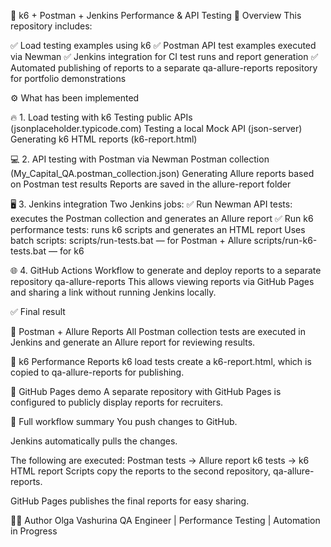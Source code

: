 🚀 k6 + Postman + Jenkins Performance & API Testing
📌 Overview
This repository includes:

✅ Load testing examples using k6
✅ Postman API test examples executed via Newman
✅ Jenkins integration for CI test runs and report generation
✅ Automated publishing of reports to a separate qa-allure-reports repository for portfolio demonstrations

⚙️ What has been implemented

🔥 1. Load testing with k6
Testing public APIs (jsonplaceholder.typicode.com)
Testing a local Mock API (json-server)
Generating k6 HTML reports (k6-report.html)

💻 2. API testing with Postman via Newman
Postman collection (My_Capital_QA.postman_collection.json)
Generating Allure reports based on Postman test results
Reports are saved in the allure-report folder

🖥️ 3. Jenkins integration
Two Jenkins jobs:
✅ Run Newman API tests: executes the Postman collection and generates an Allure report
✅ Run k6 performance tests: runs k6 scripts and generates an HTML report
Uses batch scripts:
scripts/run-tests.bat — for Postman + Allure
scripts/run-k6-tests.bat — for k6

🌐 4. GitHub Actions
Workflow to generate and deploy reports to a separate repository qa-allure-reports
This allows viewing reports via GitHub Pages and sharing a link without running Jenkins locally.

✅ Final result

🔗 Postman + Allure Reports
All Postman collection tests are executed in Jenkins and generate an Allure report for reviewing results.

🔗 k6 Performance Reports
k6 load tests create a k6-report.html, which is copied to qa-allure-reports for publishing.

🔗 GitHub Pages demo
A separate repository with GitHub Pages is configured to publicly display reports for recruiters.

🔗 Full workflow summary
You push changes to GitHub.

Jenkins automatically pulls the changes.

The following are executed:
Postman tests → Allure report
k6 tests → k6 HTML report
Scripts copy the reports to the second repository, qa-allure-reports.

GitHub Pages publishes the final reports for easy sharing.

🙋‍♀️ Author
Olga Vashurina
QA Engineer | Performance Testing | Automation in Progress